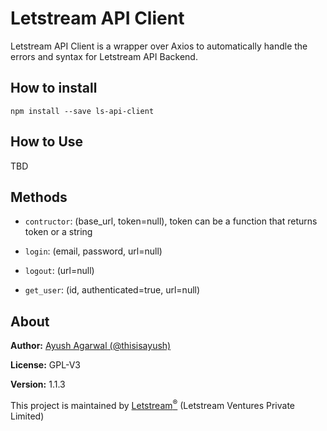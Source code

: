 # Letstream API Client

Letstream API Client is a wrapper over Axios to automatically handle the errors and syntax for Letstream API Backend.

## How to install

```
npm install --save ls-api-client
```

## How to Use

TBD

## Methods

- `contructor`: (base_url, token=null), token can be a function that returns token or a string

- `login`: (email, password, url=null)
- `logout`: (url=null)
- `get_user`: (id, authenticated=true, url=null)

## About

**Author:** [Ayush Agarwal (@thisisayush)](https://github.com/thisisayush)

**License:** GPL-V3

**Version:** 1.1.3

This project is maintained by [Letstream<sup>&reg;</sup>](https://www.theletstream.com) (Letstream Ventures Private Limited)
